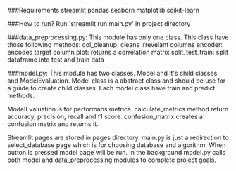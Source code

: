 ###Requirements
  streamlit
  pandas
  seaborn
  matplotlib
  scikit-learn

###How to run?
  Run 'streamlit run main.py' in project directory

###data_preprocessing.py:
  This module has only one class. This class have those following methods:
    col_cleanup: cleans irrevelant columns
    encoder: encodes target column
    plot: returns a correlation matrix
    split_test_train: split dataframe into test and train data

###model.py:
  This module has two classes. Model and it's child classes and ModelEvaluation.
  Model class is a abstract class and should be use for a guide to create child classes.
  Each model class have train and predict methods.

  ModelEvaluation is for performans metrics. calculate_metrics method return accuracy, precision, recall and f1 score. confusion_matrix creates a confusion matrix and returns it.


Streamlit pages are stored in pages directory. main.py is just a redirection to select_database page which is for choosing database and algorithm. When button is pressed model page will be run.
In the background model.py calls both model and data_preprocessing modules to complete project goals.
